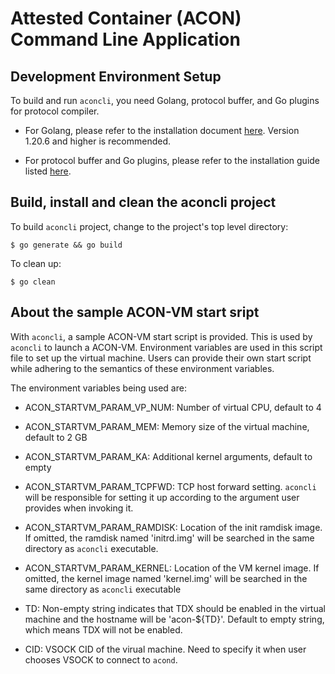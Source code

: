 # Attested Container (ACON) Command Line Application

## Development Environment Setup

To build and run `aconcli`, you need Golang, protocol buffer, and Go plugins for protocol compiler.

- For Golang, please refer to the installation document [here](https://go.dev/doc/install). Version 1.20.6 and higher is recommended.

- For protocol buffer and Go plugins, please refer to the installation guide listed [here](https://grpc.io/docs/languages/go/quickstart/).

## Build, install and clean the aconcli project

To build `aconcli` project, change to the project's top level directory:

`$ go generate && go build`

To clean up:

`$ go clean`

## About the sample ACON-VM start sript

With `aconcli`, a sample ACON-VM start script is provided. This is used by `aconcli` to launch a ACON-VM. Environment variables are used in this script file to set up the virtual machine. Users can provide their own start script while adhering to the semantics of these environment variables.

The environment variables being used are:

- ACON_STARTVM_PARAM_VP_NUM: Number of virtual CPU, default to 4

- ACON_STARTVM_PARAM_MEM: Memory size of the virtual machine, default to 2 GB

- ACON_STARTVM_PARAM_KA: Additional kernel arguments, default to empty

- ACON_STARTVM_PARAM_TCPFWD: TCP host forward setting. `aconcli` will be responsible for setting it up according to the argument user provides when invoking it.

- ACON_STARTVM_PARAM_RAMDISK: Location of the init ramdisk image. If omitted, the ramdisk named 'initrd.img' will be searched in the same directory as `aconcli` executable.

- ACON_STARTVM_PARAM_KERNEL: Location of the VM kernel image. If omitted, the kernel image named 'kernel.img' will be searched in the same directory as `aconcli` executable

- TD: Non-empty string indicates that TDX should be enabled in the virtual machine and the hostname will be 'acon-${TD}'. Default to empty string, which means TDX will not be enabled.

- CID: VSOCK CID of the virual machine. Need to specify it when user chooses VSOCK to connect to `acond`.
 
